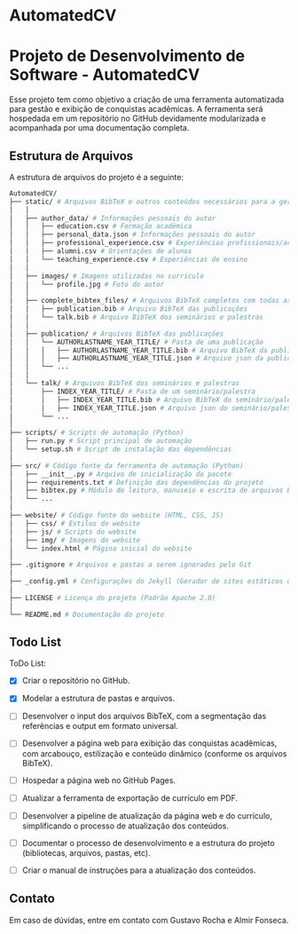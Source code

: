 # AutomatedCV

# Projeto de Desenvolvimento de Software - AutomatedCV

Esse projeto tem como objetivo a criação de uma ferramenta automatizada para gestão e exibição de conquistas acadêmicas. A ferramenta será hospedada em um repositório no GitHub devidamente modularizada e acompanhada por uma documentação completa.

## Estrutura de Arquivos

A estrutura de arquivos do projeto é a seguinte:

```bash
AutomatedCV/
├── static/ # Arquivos BibTeX e outros conteúdos necessários para a geração do currículo
│   │
│   ├── author_data/ # Informações pessoais do autor
│   │   ├── education.csv # Formação acadêmica
│   │   ├── personal_data.json # Informações pessoais do autor
│   │   ├── professional_experience.csv # Experiências profissionais/acadêmicas
│   │   ├── alumni.csv # Orientações de alunos
│   │   └── teaching_experience.csv # Experiências de ensino
│   │
│   ├── images/ # Imagens utilizadas no currículo
│   │   └── profile.jpg # Foto do autor
│   │
│   ├── complete_bibtex_files/ # Arquivos BibTeX completos com todas as publicações e seminários
│   │   ├── publication.bib # Arquivo BibTeX das publicações
│   │   └── talk.bib # Arquivo BibTeX dos seminários e palestras
│   │
│   ├── publication/ # Arquivos BibTeX das publicações
│   │   └── AUTHORLASTNAME_YEAR_TITLE/ # Pasta de uma publicação
│   │   │   ├── AUTHORLASTNAME_YEAR_TITLE.bib # Arquivo BibTeX da publicação
│   │   │   ├── AUTHORLASTNAME_YEAR_TITLE.json # Arquivo json da publicação
│   │   └── ...
│   │
│   └── talk/ # Arquivos BibTeX dos seminários e palestras
│       ├── INDEX_YEAR_TITLE/ # Pasta de um seminário/palestra
│       │   ├── INDEX_YEAR_TITLE.bib # Arquivo BibTeX do seminário/palestra
│       │   ├── INDEX_YEAR_TITLE.json # Arquivo json do seminário/palestra
│       └── ...
│
├── scripts/ # Scripts de automação (Python)
│   ├── run.py # Script principal de automação
│   └── setup.sh # Script de instalação das dependências
│
├── src/ # Código fonte da ferramenta de automação (Python)
│   ├── __init__.py # Arquivo de inicialização do pacote
│   ├── requirements.txt # Definição das dependências do projeto
│   ├── bibtex.py # Módulo de leitura, manuseio e escrita de arquivos BibTeX
│   └── ...
│
├── website/ # Código fonte do website (HTML, CSS, JS)
│   ├── css/ # Estilos do website
│   ├── js/ # Scripts do website
│   ├── img/ # Imagens do website
│   └── index.html # Página inicial do website
│
├── .gitignore # Arquivos e pastas a serem ignorados pelo Git
│
├── _config.yml # Configurações do Jekyll (Gerador de sites estáticos do GitHub Pages)
│
├── LICENSE # Licença do projeto (Padrão Apache 2.0)
│
└── README.md # Documentação do projeto
```

## Todo List

ToDo List:

- [x] Criar o repositório no GitHub.

- [x] Modelar a estrutura de pastas e arquivos.

- [ ] Desenvolver o input dos arquivos BibTeX, com a segmentação das referências e output em formato universal.

- [ ] Desenvolver a página web para exibição das conquistas acadêmicas, com arcabouço, estilização e conteúdo dinâmico (conforme os arquivos BibTeX).

- [ ] Hospedar a página web no GitHub Pages.

- [ ] Atualizar a ferramenta de exportação de currículo em PDF.

- [ ] Desenvolver a pipeline de atualização da página web e do currículo, simplificando o processo de atualização dos conteúdos.

- [ ] Documentar o processo de desenvolvimento e a estrutura do projeto (bibliotecas, arquivos, pastas, etc).

- [ ] Criar o manual de instruções para a atualização dos conteúdos.

## Contato

Em caso de dúvidas, entre em contato com Gustavo Rocha e Almir Fonseca.
